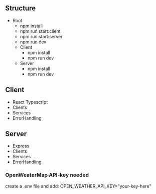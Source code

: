 
## Structure
 - Root
   - npm install
   - npm run start:client
   - npm run start:server
   - npm run dev
   - Client
     - npm install
     - npm run dev
   - Server
     - npm install
     - npm run dev

## Client
- React Typescript
- Clients
- Services
- ErrorHandling

## Server
- Express
- Clients
- Services
- ErrorHandling

### OpenWeaterMap API-key needed 
create a .env file and add:
OPEN_WEATHER_API_KEY="your-key-here"
